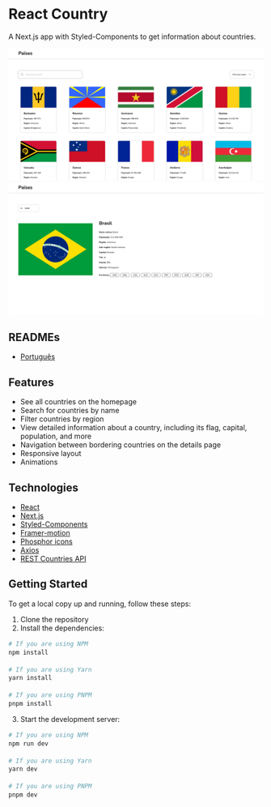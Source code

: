 # React Country

A Next.js app with Styled-Components to get information about countries.

![React Country Homepage](./.github/screenshots/homepage.png)
![React Country Details page](./.github/screenshots/country-details.png)

## READMEs

- [Português](./.github/docs/README_pt.md)

## Features

- See all countries on the homepage
- Search for countries by name
- Filter countries by region
- View detailed information about a country, including its flag, capital, population, and more
- Navigation between bordering countries on the details page
- Responsive layout
- Animations

## Technologies

- [React](https://react.dev/)
- [Next.js](https://nextjs.org/docs/)
- [Styled-Components](https://styled-components.com/docs)
- [Framer-motion](https://www.framer.com/motion/)
- [Phosphor icons](https://phosphoricons.com/)
- [Axios](https://axios-http.com/docs/intro)
- [REST Countries API](https://restcountries.com/)

## Getting Started

To get a local copy up and running, follow these steps:

1. Clone the repository
2. Install the dependencies:

```bash
# If you are using NPM
npm install

# If you are using Yarn
yarn install

# If you are using PNPM
pnpm install
```

3. Start the development server:

```bash
# If you are using NPM
npm run dev

# If you are using Yarn
yarn dev

# If you are using PNPM
pnpm dev
```
